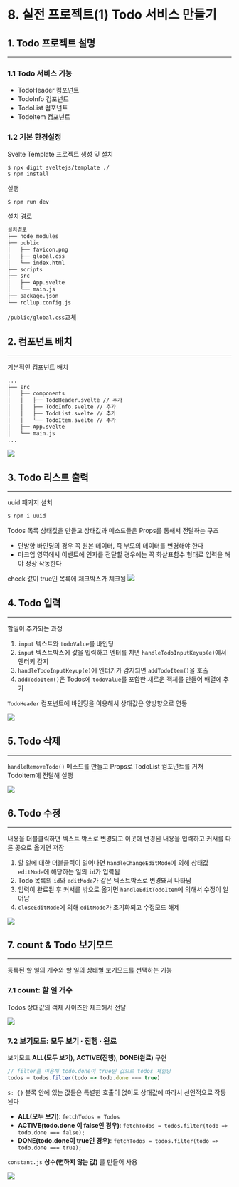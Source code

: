 # 8. 실전 프로젝트(1) Todo 서비스 만들기

## 1. Todo 프로젝트 설명

---

### 1.1 Todo 서비스 기능
- TodoHeader 컴포넌트
- TodoInfo 컴포넌트
- TodoList 컴포넌트
- TodoItem 컴포넌트

### 1.2 기본 환경설정
Svelte Template 프로젝트 생성 및 설치
```bash
$ npx digit sveltejs/template ./
$ npm install
```

실행
```
$ npm run dev
```

설치 경로
```bash
설치경로
├── node_modules
├── public
│   ├── favicon.png
│   ├── global.css
│   └── index.html
├── scripts
├── src
│   ├── App.svelte
│   └── main.js
├── package.json
└── rollup.config.js
```

`/public/global.css`교체


## 2. 컴포넌트 배치

---

기본적인 컴포넌트 배치
```bash
...
├── src
│   ├── components
│   │   ├── TodoHeader.svelte // 추가
│   │   ├── TodoInfo.svelte // 추가
│   │   ├── TodoList.svelte // 추가
│   │   └── TodoItem.svelte // 추가
│   ├── App.svelte
│   └── main.js
...
```

![](attachments/20231105164311.png)


## 3. Todo 리스트 출력

---

uuid 패키지 설치
```bash
$ npm i uuid
```

Todos 목록 상태값을 만들고 상태값과 메소드들은 Props를 통해서 전달하는 구조

- 단방향 바인딩의 경우 꼭 원본 데이터, 즉 부모의 데이터를 변경해야 한다
- 마크업 영역에서 이벤트에 인자를 전달할 경우에는 꼭 화살표함수 형태로 입력을 해야 정상 작동한다

check 값이 true인 목록에 체크박스가 체크됨
![](attachments/20231105171509.png)


## 4. Todo 입력

---

할일이 추가되는 과정
1. `input` 텍스트와 `todoValue`를 바인딩
2. `input` 텍스트박스에 값을 입력하고 엔터를 치면 `handleTodoInputKeyup(e)`에서 엔터키 감지
3. `handleTodoInputKeyup(e)`에 엔터키가 감지되면 `addTodoItem()`을 호출
4. `addTodoItem()`은 Todos에 `todoValue`를 포함한 새로운 객체를 만들어 배열에 추가

`TodoHeader` 컴포넌트에 바인딩을 이용해서 상태값은 양방향으로 연동

![](attachments/20231105190230.png)


## 5. Todo 삭제

---

`handleRemoveTodo()` 메소드를 만들고 Props로 TodoList 컴포넌트를 거쳐 TodoItem에 전달해 실행

![](attachments/20231105190956.png)


## 6. Todo 수정

---

내용을 더블클릭하면 텍스트 박스로 변경되고 이곳에 변경된 내용을 입력하고 커서를 다른 곳으로 옮기면 저장

1. 할 일에 대한 더블클릭이 일어나면 `handleChangeEditMode`에 의해 상태값 `editMode`에 해당하는 일의 `id`가 입력됨
2. Todo 목록의 `id`와 `editMode`가 같은 텍스트박스로 변경돼서 나타남
3. 입력이 완료된 후 커서를 밖으로 옮기면 `handleEditTodoItem`에 의해서 수정이 일어남
4. `closeEditMode`에 의해 `editMode`가 초기화되고 수정모드 해제

![](Pasted%20image%2020231105192650.png)


## 7. count & Todo 보기모드

---

등록된 할 일의 개수와 할 일의 상태별 보기모드를 선택하는 기능
### 7.1 count: 할 일 개수
Todos 상태값의 객체 사이즈만 체크해서 전달

![](attachments/20231105212936.png)

### 7.2 보기모드: 모두 보기 ∙ 진행 ∙ 완료
보기모드 **ALL(모두 보기)**, **ACTIVE(진행)**, **DONE(완료)** 구현

```js
// filter를 이용해 todo.done이 true인 값으로 todos 재할당
todos = todos.filter(todo => todo.done === true)
```

`$: {}` 블록 안에 있는 값들은 특별한 호출이 없이도 상태값에 따라서 선언적으로 작동된다

- **ALL(모두 보기)**: `fetchTodos = Todos`
- **ACTIVE(todo.done 이 false인 경우)**: `fetchTodos = todos.filter(todo => todo.done === false);`
- **DONE(todo.done이 true인 경우)**: `fetchTodos = todos.filter(todo => todo.done === true);`

`constant.js` **상수(변하지 않는 값)** 를 만들어 사용

![](attachments/20231105214902.png)

